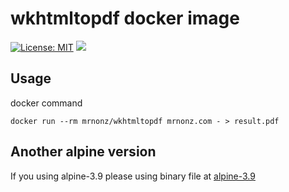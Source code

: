 # wkhtmltopdf docker image

[![License: MIT](https://img.shields.io/badge/License-MIT-brightgreen.svg)](https://opensource.org/licenses/MIT)
[![](https://images.microbadger.com/badges/image/mrnonz/wkhtmltopdf.svg)](https://microbadger.com/images/mrnonz/wkhtmltopdf "Get your own image badge on microbadger.com")

## Usage

docker command

```
docker run --rm mrnonz/wkhtmltopdf mrnonz.com - > result.pdf
```

## Another alpine version

If you using alpine-3.9 please using binary file at [alpine-3.9](alpine-3.9/)